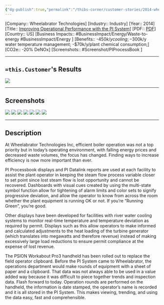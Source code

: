 ```yaml
---
{"dg-publish":true,"permalink":"/thibs-corner/customer-stories/2014-wheelabrator-technologies-improving-operational-performance-with-the-pi-system/","noteIcon":""}
---
```


[Company:: Wheelabrator Technologies]
[Industry:: Industry]
[Year:: 2014]
[Title:: [Improving Operational Performance with the PI System](https://resources.osisoft.com/presentations/improving-operational-performance-with-the-pi-system/)]
[PDF:: [PDF](https://cdn.osisoft.com/corp/en/media/presentations/2014/UsersConference2014/PDF/UC2014_WheelabratorTechnologiesInc_Reed_ImprovingOperationalPerformancewiththePISystem.pdf)]
[Country:: US]
[Business Impacts:: #BusinessImpact/Energy/Waste-to-energy #BusinessImpact/Energy ]
[Benefits:: -$450k/y cooling; -$300k/y water temperature management; -$70k/y/plant chemical consumption;]
[CO2e:: -20% DeNOx]
[Screenshots:: #Screenshot/PIProcessBook ] 

---
## `=this.Customer`'s Results
![](https://i.imgur.com/UP1polA.png)

---
## Screenshots
![](https://i.imgur.com/WzN4nMJ.png)
![](https://i.imgur.com/6ODd62P.png)
![](https://i.imgur.com/CFYgAmT.png)
![](https://i.imgur.com/HFKCMPO.png)
![](https://i.imgur.com/gGYLWgT.png)
![](https://i.imgur.com/5jeorfy.png)
![](https://i.imgur.com/MnMzlEE.png)

---
## Description
At Wheelabrator Technologies Inc, efficient boiler operation was not a top priority but in today’s operating environment, with falling energy prices and decreased waste volumes, the focus has changed. Finding ways to increase efficiency is now more important than ever.

PI Processbook displays and PI Datalink reports are used at each facility to assist the plant operator in keeping the steam flow process variable closer to set point since lost steam flow is lost opportunity and cannot be recovered. Dashboards with visual cues created by using the multi-state symbol function allow for tightening of alarm limits and color sets to signify progressive deviation, and allow the operator to know from across the room whether the plant equipment is running OK or not. If you’re “Running Green”, you’re good.

Other displays have been developed for facilities with river water cooling systems to monitor real-time temperature and temperature deviation as required by permit. Displays such as this allow operators to make informed and calculated adjustments to the heat loading of the turbine generator (which translates into megawatts and therefore revenue) instead of making excessively large load reductions to ensure permit compliance at the expense of lost revenue.

The PSION Workabout Pro3 handheld has been rolled out to replace the field operator clipboard. Before the PI System came to Wheelabrator, the operations department would make rounds of equipment with a sheet of paper and a clipboard. That data was not always able to be used in a value added way because it was difficult to piece together trends and inspection data. Flash forward to today. Operation rounds are performed on the handheld, the information is date stamped, the operator’s name is recorded and it is all stored in the PI System. This makes viewing, trending, and using the data easy, fast and comprehensible.